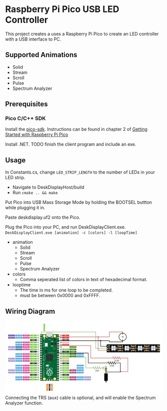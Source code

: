 # Raspberry Pi Pico USB LED Controller

This project creates a uses a Raspberry Pi Pico to create an LED controller with a USB interface to PC.

## Supported Animations
- Solid
- Stream
- Scroll
- Pulse
- Spectrum Analyzer

## Prerequisites
### Pico C/C++ SDK
Install the [pico-sdk](https://github.com/raspberrypi/pico-sdk).
Instructions can be found in chapter 2 of [Getting Started with Raspberry Pi Pico](https://datasheets.raspberrypi.com/pico/getting-started-with-pico.pdf)

Install .NET. TODO finish the client program and include an exe.

## Usage

In Constants.cs, change `LED_STRIP_LENGTH` to the number of LEDs in your LED strip.

- Navigate to DeskDisplayHost/build
- Run `cmake .. && make`

Put Pico into USB Mass Storage Mode by holding the BOOTSEL buttton while plugging it in.

Paste deskdisplay.uf2 onto the Pico.

Plug the Pico into your PC, and run DeskDisplayClient.exe.
`DeskDisplayClient.exe [animation] -c [colors] -l [loopTime]`
- animation
    - Solid
    - Stream
    - Scroll
    - Pulse
    - Spectrum Analyzer
- colors
    - Comma seperated list of colors in text of hexadecimal format.
- looptime
    - The time in ms for one loop to be completed.
    - must be between 0x0000 and 0xFFFF.


## Wiring Diagram
![Wiring diagram](images/PicoDeskDisplay.drawio.png)
Connecting the TRS (aux) cable is optional, and will enable the Spectrum Analyzer function.